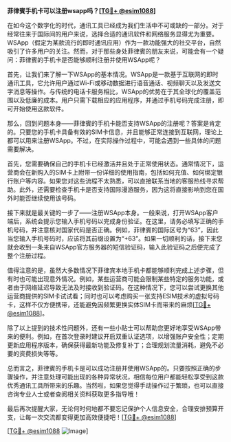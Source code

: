 **菲律賓手机卡可以注册wsapp吗？[[TG💪+ @esim1088](https://t.me/s/esim1088)]**

在如今这个数字化的时代，通讯工具已经成为我们生活中不可或缺的一部分。对于经常往来于国际间的用户来说，选择合适的通讯软件和网络服务显得尤为重要。WSApp（假定为某款流行的即时通讯应用）作为一款功能强大的社交平台，自然吸引了许多用户的关注。然而，对于那些身处菲律賓的朋友来说，可能会有一个疑问：菲律賓的手机卡是否能够顺利注册并使用WSApp呢？

首先，让我们来了解一下WSApp的基本情况。WSApp是一款基于互联网的即时通讯工具，它允许用户通过Wi-Fi或移动数据进行语音通话、视频聊天以及发送文字消息等操作。与传统的电话卡服务相比，WSApp的优势在于其全球化的覆盖范围以及低廉的成本。用户只需下载相应的应用程序，并通过手机号码完成注册，即可开始使用这款软件。

那么，回到问题本身——菲律賓的手机卡能否支持WSApp的注册呢？答案是肯定的。只要您的手机卡具备有效的SIM卡信息，并且能够正常连接到互联网，理论上都可以用来注册WSApp。不过，在实际操作过程中，可能会遇到一些具体的问题需要解决。

首先，您需要确保自己的手机卡已经激活并且处于正常使用状态。通常情况下，运营商会在新购入的SIM卡上附带一份详细的使用指南，包括如何充值、如何绑定银行账户等内容。如果您对这些流程不太熟悉，可以直接联系当地的客服热线寻求帮助。此外，还需要检查手机卡是否支持国际漫游服务，因为这将直接影响到您在国外时能否继续使用该号码。

接下来就是最关键的一步了——注册WSApp本身。一般来说，打开WSApp客户端后，系统会提示您输入手机号码以完成身份验证。在这里，请务必填写正确的手机号码，并注意核对国家代码是否正确。例如，菲律賓的国际区号为“63”，因此当您输入手机号码时，应该将其前缀设置为“+63”。如果一切顺利的话，接下来您就会收到一条来自WSApp官方服务器的短信验证码，输入此验证码之后便完成了整个注册过程。

值得注意的是，虽然大多数情况下菲律宾本地手机卡都能够顺利完成上述步骤，但有时也可能出现意外情况。例如，某些运营商可能会限制某些特定的服务功能，或者由于网络延迟导致无法及时接收到验证码。在这种情况下，您可以尝试更换其他运营商提供的SIM卡试试看；同时也可以考虑购买一张支持ESIM技术的虚拟号码卡，这样不仅方便携带，还能避免因频繁更换实体SIM卡而带来的麻烦[[TG💪+ @esim1088](https://t.me/s/esim1088)]。

除了以上提到的技术性问题外，还有一些小贴士可以帮助您更好地享受WSApp带来的便利。例如，在首次登录时建议开启双重认证选项，以增强账户安全性；定期更新应用程序版本，确保获得最新功能及修复补丁；合理规划流量消耗，避免不必要的资费损失等等。

总而言之，菲律賓的手机卡是可以成功注册并使用WSApp的。只要按照正确的步骤操作，并注意处理可能出现的各种异常状况，相信每位用户都能轻松享受到这款优秀通讯工具所带来的乐趣。当然啦，如果您觉得手动操作过于繁琐，也可以直接咨询专业人士或者查阅相关资料获取更多指导哦！

最后再次提醒大家，无论何时何地都不要忘记保护个人信息安全，合理安排预算开支，让每一次交流都变得更加高效便捷吧！[[TG💪+ @esim1088](https://t.me/s/esim1088)] 

[[TG💪+ @esim1088](https://t.me/s/esim1088) ![Image](https://i.postimg.cc/4NQfJmqS/Snipaste-2025-05-13-00-14-12.png)]